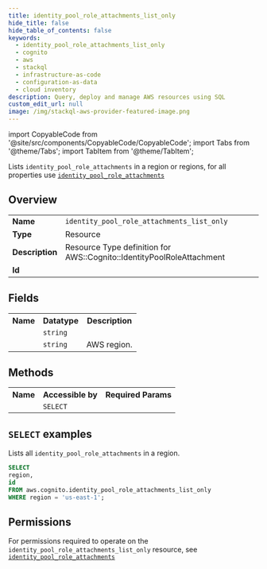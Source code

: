 ```yaml
---
title: identity_pool_role_attachments_list_only
hide_title: false
hide_table_of_contents: false
keywords:
  - identity_pool_role_attachments_list_only
  - cognito
  - aws
  - stackql
  - infrastructure-as-code
  - configuration-as-data
  - cloud inventory
description: Query, deploy and manage AWS resources using SQL
custom_edit_url: null
image: /img/stackql-aws-provider-featured-image.png
---
```


import CopyableCode from '@site/src/components/CopyableCode/CopyableCode';
import Tabs from '@theme/Tabs';
import TabItem from '@theme/TabItem';

Lists <code>identity_pool_role_attachments</code> in a region or regions, for all properties use <a href="/services/serviceName/identity_pool_role_attachments/"><code>identity_pool_role_attachments</code></a>

## Overview
<table>
<tbody>
<tr><td><b>Name</b></td><td><code>identity_pool_role_attachments_list_only</code></td></tr>
<tr><td><b>Type</b></td><td>Resource</td></tr>
<tr><td><b>Description</b></td><td>Resource Type definition for AWS::Cognito::IdentityPoolRoleAttachment</td></tr>
<tr><td><b>Id</b></td><td><CopyableCode code="aws.cognito.identity_pool_role_attachments_list_only" /></td></tr>
</tbody>
</table>

## Fields
<table>
<tbody>
<tr><th>Name</th><th>Datatype</th><th>Description</th></tr><tr><td><CopyableCode code="id" /></td><td><code>string</code></td><td></td></tr>
<tr><td><CopyableCode code="region" /></td><td><code>string</code></td><td>AWS region.</td></tr>
</tbody>
</table>

## Methods

<table>
<tbody>
  <tr>
    <th>Name</th>
    <th>Accessible by</th>
    <th>Required Params</th>
  </tr>
  <tr>
    <td><CopyableCode code="list_resources" /></td>
    <td><code>SELECT</code></td>
    <td><CopyableCode code="region" /></td>
  </tr>
</tbody>
</table>

## `SELECT` examples
Lists all <code>identity_pool_role_attachments</code> in a region.
```sql
SELECT
region,
id
FROM aws.cognito.identity_pool_role_attachments_list_only
WHERE region = 'us-east-1';
```


## Permissions

For permissions required to operate on the <code>identity_pool_role_attachments_list_only</code> resource, see <a href="/services/cognito/identity_pool_role_attachments/#permissions"><code>identity_pool_role_attachments</code></a>

